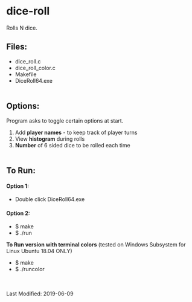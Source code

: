 # dice-roll
Rolls N dice. 

## Files: <br>
* dice_roll.c<br>
* dice_roll_color.c<br>
* Makefile<br>
* DiceRoll64.exe
<br><br>

## Options: <br>
Program asks to toggle certain options at start.

1. Add **player names** - to keep track of player turns
2. View **histogram** during rolls
3. **Number** of 6 sided dice to be rolled each time
<br><br>

## To Run: <br>
#### Option 1: <br>
* Double click DiceRoll64.exe
 
#### Option 2: <br>
* $ make<br>
* $ ./run<br>

<b>To Run version with terminal colors</b> (tested on Windows Subsystem for Linux Ubuntu 18.04 ONLY)<br>
* $ make<br>
* $ ./runcolor<br>
<br><br>

Last Modified: 2019-06-09
